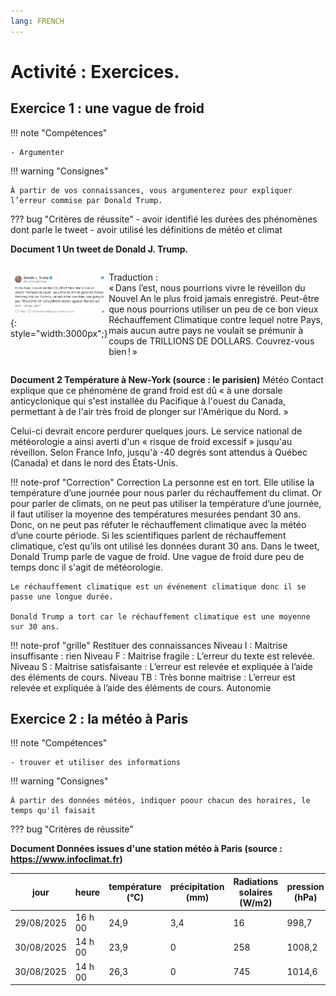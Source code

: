 ```yaml
---
lang: FRENCH
---
```



# Activité : Exercices.

<div markdown style="page-break-after: always;">
    
## Exercice 1 : une vague de froid
!!! note "Compétences"

    - Argumenter 

!!! warning "Consignes"

    À partir de vos connaissances, vous argumenterez pour expliquer l’erreur commise par Donald Trump.
    
??? bug "Critères de réussite"
    - avoir identifié les durées des phénomènes dont parle le tweet
    - avoir utilisé les définitions de météo et climat




**Document 1 Un tweet de Donald J. Trump.**

<div markdown style="display: flex; flex-direction:row" > 


![](Pictures/tweetTrump.png){: style="width:3000px";} 

Traduction :  
« Dans l’est, nous pourrions vivre le réveillon du Nouvel An le plus froid jamais enregistré. Peut-être que nous pourrions utiliser un peu de ce bon vieux Réchauffement Climatique contre lequel notre Pays, mais aucun autre pays ne voulait se prémunir à coups de TRILLIONS DE DOLLARS. Couvrez-vous bien ! »

</div>

**Document 2 Température à New-York (source : le parisien)**
Météo Contact explique que ce phénomène de grand froid est dû « à une dorsale anticyclonique qui s'est installée du Pacifique à l'ouest du Canada, permettant à de l'air très froid de plonger sur l'Amérique du Nord. »

Celui-ci devrait encore perdurer quelques jours. Le service national de météorologie a ainsi averti d'un « risque de froid excessif » jusqu'au réveillon. Selon France Info, jusqu'à -40 degrés sont attendus à Québec (Canada) et dans le nord des États-Unis.


!!! note-prof "Correction"
    Correction 
    La personne est en tort. Elle utilise la température d’une journée pour nous parler du réchauffement du climat. Or pour parler de climats, on ne peut pas utiliser la température d’une journée, il faut utiliser la moyenne des températures mesurées pendant 30 ans. Donc, on ne peut pas réfuter le réchauffement climatique avec la météo d’une courte période. Si les scientifiques parlent de réchauffement climatique, c’est qu’ils ont utilisé les données durant 30 ans.
    Dans le tweet, Donald Trump parle de vague de froid. Une vague de froid dure peu de temps donc il s'agit de météorologie.

    Le réchauffement climatique est un événement climatique donc il se passe une longue durée.

    Donald Trump a tort car le réchauffement climatique est une moyenne sur 30 ans.

!!! note-prof "grille"
    Restituer des connaissances
    Niveau I : Maitrise insuffisante : rien
    Niveau F : Maitrise fragile : L’erreur du texte est relevée.
    Niveau S : Maitrise satisfaisante : L’erreur est relevée et expliquée à l’aide des éléments de cours.
    Niveau TB : Très bonne maitrise : L’erreur est relevée et expliquée à l’aide des éléments de cours. Autonomie

</div>    

<div markdown style="page-break-after: always;">
    
## Exercice 2 : la météo à Paris

!!! note "Compétences"

    - trouver et utiliser des informations

!!! warning "Consignes"

    À partir des données météos, indiquer poour chacun des horaires, le temps qu'il faisait
    
??? bug "Critères de réussite"


**Document Données issues d'une station météo à Paris (source : https://www.infoclimat.fr)**

| jour | heure | température (°C) | précipitation (mm) | Radiations solaires (W/m2) | pression (hPa) | vent (km/h) |
|--|---|----|----|-----|----|-----|
| 29/08/2025 | 16 h 00 | 24,9 | 3,4 | 16 | 998,7 | 3,2 |
| 30/08/2025 | 14 h 00 | 23,9 | 0 | 258 | 1008,2 | 8 |
| 30/08/2025 | 14 h 00 | 26,3 | 0 | 745 | 1014,6 | 3,2 |

</div>
